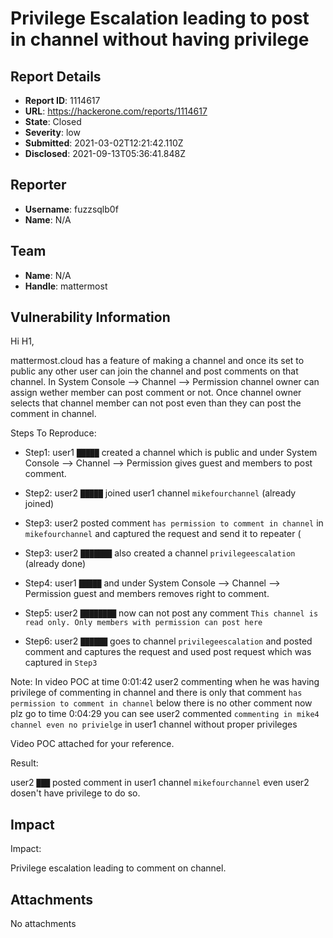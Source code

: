 # Privilege Escalation leading to post in channel without having privilege

## Report Details
- **Report ID**: 1114617
- **URL**: https://hackerone.com/reports/1114617
- **State**: Closed
- **Severity**: low
- **Submitted**: 2021-03-02T12:21:42.110Z
- **Disclosed**: 2021-09-13T05:36:41.848Z

## Reporter
- **Username**: fuzzsqlb0f
- **Name**: N/A

## Team
- **Name**: N/A
- **Handle**: mattermost

## Vulnerability Information
Hi H1,

mattermost.cloud has a feature of making a channel and once its set to public any other user can join the channel and post comments on that channel. In System Console --> Channel --> Permission channel owner can assign wether member can post comment or not. Once channel owner selects that channel member can not post even than they can post the comment in channel.


Steps To Reproduce:


- Step1: user1 `█████` created a channel which is public and under System Console --> Channel --> Permission gives guest and members to post comment.

- Step2: user2 `█████` joined user1 channel `mikefourchannel`  (already joined)

- Step3: user2 posted comment `has permission to comment in channel` in `mikefourchannel`  and captured the request and send it to repeater (

- Step3: user2 `███████` also created a channel `privilegeescalation` (already done)

- Step4: user1 `█████` and under System Console --> Channel --> Permission  guest and members removes right to comment.

- Step5: user2 `████████` now can not post any comment `This channel is read only. Only members with permission can post here`

- Step6: user2 `██████` goes to channel `privilegeescalation` and posted comment and captures the request and used post request which was captured in `Step3`

Note:
In video POC at time 0:01:42 user2 commenting when he was having privilege of commenting in channel and there is only that comment `has permission to comment in channel` below there is no other comment now plz go to time 0:04:29  you can see user2 commented `commenting in mike4 channel even no privielge` in user1 channel without proper privileges

Video POC attached for your reference.

Result:

user2 `███` posted comment in user1 channel `mikefourchannel` even user2 dosen't have privilege to do so.

## Impact

Impact:

Privilege escalation leading to comment on channel.

## Attachments
No attachments
